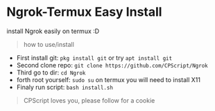 # Ngrok-Termux Easy Install
install Ngrok easily on termux :D

> how to use/install

* First install git: `pkg install git` or try `apt install git`
* Second clone repo: `git clone https://github.com/CPScript/Ngrok`
* Third go to dir:   `cd Ngrok`
* forth root yourself: `sudo su` on termux you will need to install X11
* Finaly run script: `bash install.sh `

> CPScript loves you, please follow for a cookie
